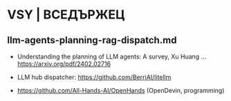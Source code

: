 # VSY | ВСЕДЪРЖЕЦ
## llm-agents-planning-rag-dispatch.md

* Understanding the planning of LLM agents: A survey, Xu Huang ... https://arxiv.org/pdf/2402.02716

* LLM hub dispatcher: https://github.com/BerriAI/litellm

* https://github.com/All-Hands-AI/OpenHands  (OpenDevin, programming) 
